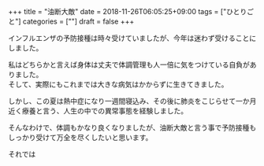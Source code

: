 +++
title = "油断大敵"
date = 2018-11-26T06:05:25+09:00
tags = ["ひとりごと"]
categories = [""]
draft = false
+++

インフルエンザの予防接種は時々受けていましたが、今年は迷わず受けることにしました。

私はどちらかと言えば身体は丈夫で体調管理も人一倍に気をつけている自負がありました。  
そして、実際にもこれまでは大きな病気はかからずに生きてきました。

しかし、この夏は熱中症になり一週間寝込み、その後に肺炎をこじらせて一か月近く療養と言う、人生の中での異常事態を経験しました。

そんなわけで、体調もかなり良くなりましたが、油断大敵と言う事で予防接種もしっかり受けて万全を尽くしたいと思います。

それでは
